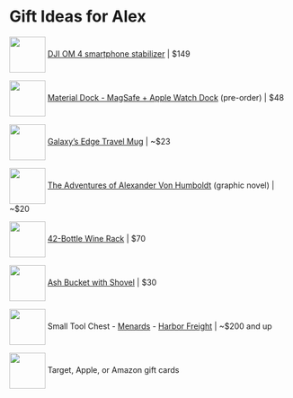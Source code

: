# Gift Ideas for Alex

<a href="https://www.amazon.com/DJI-OM-Handheld-Smartphone-Stabilizer/dp/B08CMVGVQY"><img src="https://images-na.ssl-images-amazon.com/images/I/71yauPbL7KL._AC_SL1500_.jpg" align="center" width="64" ></a> [DJI OM 4 smartphone stabilizer](https://www.amazon.com/DJI-OM-Handheld-Smartphone-Stabilizer/dp/B08CMVGVQY) |
$149

<a href="https://www.studioneat.com/products/materialdock"><img src="https://cdn.shopify.com/s/files/1/0057/8492/products/DDOCKPerps_1024x1024.jpg" align="center" width="64" ></a> [Material Dock - MagSafe + Apple Watch Dock](https://www.studioneat.com/products/materialdock) (pre-order) |
$48

<a href="https://wdwnt.com/2020/11/photos-new-star-wars-galaxys-edge-travel-mug-and-spirit-jersey-arrive-at-disneyland-resort/"><img src="https://wdwnt.com/wp-content/uploads/2020/11/galaxys-edge-travel-mug-1-5773869-1200x900.jpg" align="center" width="64" ></a> [Galaxy’s Edge Travel Mug](https://wdwnt.com/2020/11/photos-new-star-wars-galaxys-edge-travel-mug-and-spirit-jersey-arrive-at-disneyland-resort/) | 
~$23

<a href="https://www.amazon.com/dp/1524747378/"><img src="https://m.media-amazon.com/images/I/51PQVYXvl4L._SY346_.jpg" align="center" width="64" ></a> [The Adventures of Alexander Von Humboldt](https://www.amazon.com/dp/1524747378/) (graphic novel) | 
~$20

<a href="https://www.amazon.com/gp/product/B083LQRY6V/"><img src="https://images-na.ssl-images-amazon.com/images/I/71r46vBV9dL._AC_SL1500_.jpg" align="center" width="64" ></a> [42-Bottle Wine Rack](https://www.amazon.com/gp/product/B083LQRY6V/) |
$70

<a href="https://www.menards.com/main/heating-cooling/fireplaces-stoves/fireplace-wood-stove-tools-accessories/wood-stove-accessories/pleasant-hearth-products-reg-ash-bucket-with-shovel/fa025z-9/p-1444431364819-c-1524062365875.htm"><img src="https://hw.menardc.com/main/items/media/GHPGR001/ProductLarge/FA025Z-M-6401060-ash-bucket-shovel.jpg" align="center" width="64" ></a> [Ash Bucket with Shovel](https://www.menards.com/main/heating-cooling/fireplaces-stoves/fireplace-wood-stove-tools-accessories/wood-stove-accessories/pleasant-hearth-products-reg-ash-bucket-with-shovel/fa025z-9/p-1444431364819-c-1524062365875.htm) | 
$30

<a href="https://www.menards.com/main/tools/tool-storage/tool-chests/craftsman-reg-26-x-16-red-black-5-drawer-tool-chest/cmst22652rb/p-1547796572397-c-9188.htm"><img src="https://hw.menardc.com/main/items/media/WATER015/ProductLarge/CMST22652RB.jpg" align="center" width="64" ></a> Small Tool Chest - [Menards](https://www.menards.com/main/search.html?search=tool+chest&sf_categoryHierarchy=Storage+%26+Organization_12633%7EGarage+%26+Outdoor+Organizers_12635%7ETool+Storage_9185%7ETool+Chests_9188&queryType=allItems&sortby=priceAsc) - [Harbor Freight](https://www.harborfreight.com/search?category=2055%2C2056%2C2057&order=price-low&q=tool%20chest) |
~$200 and up

<img src="https://www.justdrums.com/wp-content/uploads/2018/12/giftcard_image1.png" align="center" width="64"> Target, Apple, or Amazon gift cards